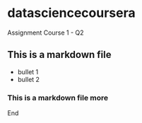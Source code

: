 # datasciencecoursera
Assignment Course 1 - Q2
## This is a markdown file
* bullet 1
* bullet 2

### This is a markdown file more

End
